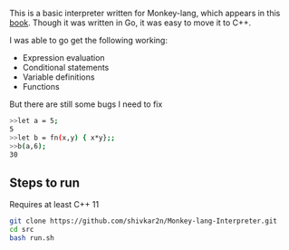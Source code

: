 This is a basic interpreter written for Monkey-lang, which appears in this [book](https://interpreterbook.com/). Though it was written in Go, it was easy to move it to C++.

I was able to go get the following working:
- Expression evaluation
- Conditional statements
- Variable definitions
- Functions 

But there are still some bugs I need to fix
```bash
>>let a = 5; 
5
>>let b = fn(x,y) { x*y};; 
>>b(a,6);
30
```

## Steps to run
Requires at least C++ 11
```bash
git clone https://github.com/shivkar2n/Monkey-lang-Interpreter.git
cd src
bash run.sh
```